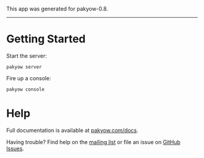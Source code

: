This app was generated for pakyow-0.8.

---

# Getting Started

Start the server:

  `pakyow server`

Fire up a console:

  `pakyow console`

# Help

Full documentation is available at [pakyow.com/docs](http://pakyow.com/docs).

Having trouble? Find help on the [mailing list](http://groups.google.com/group/pakyow)
or file an issue on [GitHub Issues](https://github.com/metabahn/pakyow/issues).
